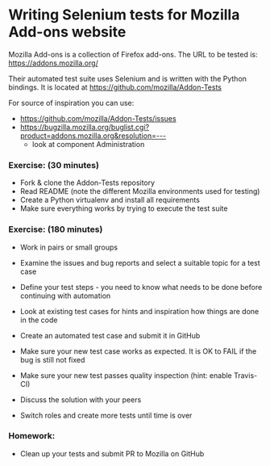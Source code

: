 # Writing Selenium tests for Mozilla Add-ons website

Mozilla Add-ons is a collection of Firefox add-ons. The URL to be tested is:
https://addons.mozilla.org/

Their automated test suite uses Selenium and is written with the Python
bindings. It is located at https://github.com/mozilla/Addon-Tests

For source of inspiration you can use:
* https://github.com/mozilla/Addon-Tests/issues
* https://bugzilla.mozilla.org/buglist.cgi?product=addons.mozilla.org&resolution=---
  * look at component Administration

### Exercise: (30 minutes)

* Fork & clone the Addon-Tests repository
* Read README (note the different Mozilla environments used for testing)
* Create a Python virtualenv and install all requirements
* Make sure everything works by trying to execute the test suite

### Exercise: (180 minutes)

* Work in pairs or small groups
* Examine the issues and bug reports and select a suitable topic
for a test case
* Define your test steps - you need to know what needs to be done
before continuing with automation
* Look at existing test cases for hints and inspiration how things
are done in the code
* Create an automated test case and submit it in GitHub
* Make sure your new test case works as expected. It is OK to FAIL if the bug
is still not fixed
* Make sure your new test passes quality inspection (hint: enable Travis-CI)

* Discuss the solution with your peers
* Switch roles and create more tests until time is over

### Homework:

* Clean up your tests and submit PR to Mozilla on GitHub

